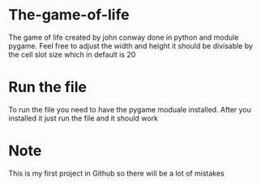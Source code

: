 # The-game-of-life
The game of life created by john conway done in python and module pygame.
Feel free to adjust the width and height it should be divisable by the cell slot size which in default is 20
# Run the file
To run the file you need to have the pygame moduale installed. After you installed it just run the file and it should work 

# Note 
This is my first project in Github so there will be a lot of mistakes  

